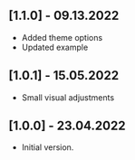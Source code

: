 ## [1.1.0] - 09.13.2022

- Added theme options
- Updated example

## [1.0.1] - 15.05.2022

- Small visual adjustments

## [1.0.0] - 23.04.2022

- Initial version.
